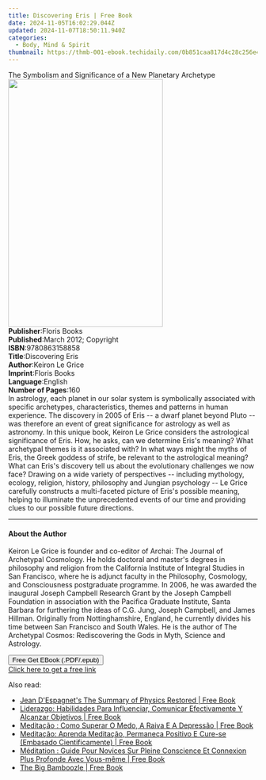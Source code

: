 ```yaml
---
title: Discovering Eris | Free Book
date: 2024-11-05T16:02:29.044Z
updated: 2024-11-07T18:50:11.940Z
categories:
  - Body, Mind & Spirit
thumbnail: https://thmb-001-ebook.techidaily.com/0b851caa817d4c28c256e4416477670b964fff0d31173f3be3d62077cc87225d.jpg
---
```

<main id="book-container">
  <div class="flex flex-col">
    <div class="book-brief flex-1 py-6 px-4 sm:p-6 md:py-10 md:px-8">
      <!-- brief-->
      <div class="book-brief-main">
        The Symbolism and Significance of a New Planetary Archetype
      </div>
    </div>
    <div
      class="book-meta-info flex-1 grid gap-4 col-start-1 col-end-3 row-start-1 sm:mb-6 sm:grid-cols-4 lg:gap-6 lg:col-start-2 lg:row-end-6 lg:row-span-6 lg:mb-0"
    >
      <div
        class="book-meta-info-left place-content-center mt-4 p-4 text-sm leading-6 col-start-2 col-span-2 dark:text-slate-400"
      >
        <img
          class="w-full h-500 object-cover rounded-lg sm:h-255 sm:col-span-2 lg:col-span-full"
          src="https://img-001-ebook.techidaily.com/dc1674c32bd8a74b3ec405ec764c571df27ad695b7243958a47555a100022f99.jpg"
          alt=""
          width="312"
          height="500"
        />
      </div>
      <div
        class="book-meta-info-right mt-2 col-start-1 row-start-2 col-span-3 self-center"
      >
        <!-- meta data  -->
        <div class="flex flex-col px-4 md:px-8">
          <div class="flex-1">
            <strong>Publisher</strong>:<span class="px-2">Floris Books</span>
          </div>
          <div class="flex-1">
            <strong>Published</strong>:<span class="px-2"
              >March 2012; Copyright</span
            >
          </div>
          <div class="flex-1">
            <strong>ISBN</strong>:<span class="px-2">9780863158858</span>
          </div>
          <div class="flex-1">
            <strong>Title</strong>:<span class="px-2">Discovering Eris</span>
          </div>
          <div class="flex-1">
            <strong>Author</strong>:<span class="px-2">Keiron Le Grice</span>
          </div>
          <div class="flex-1">
            <strong>Imprint</strong>:<span class="px-2">Floris Books</span>
          </div>
          <div class="flex-1">
            <strong>Language</strong>:<span class="px-2">English</span>
          </div>
          <div class="flex-1">
            <strong>Number of Pages</strong>:<span class="px-2">160</span>
          </div>
        </div>
      </div>
    </div>
    <div class="book-description flex-1 py-6 px-4 sm:p-6 md:py-10 md:px-8">
      <div class="book-description-main">
        <div accordion-content="" id="description">
          In astrology, each planet in our solar system is symbolically
          associated with specific archetypes, characteristics, themes and
          patterns in human experience. The discovery in 2005 of Eris -- a dwarf
          planet beyond Pluto -- was therefore an event of great significance
          for astrology as well as astronomy. In this unique book, Keiron Le
          Grice considers the astrological significance of Eris. How, he asks,
          can we determine Eris's meaning? What archetypal themes is it
          associated with? In what ways might the myths of Eris, the Greek
          goddess of strife, be relevant to the astrological meaning? What can
          Eris's discovery tell us about the evolutionary challenges we now
          face? Drawing on a wide variety of perspectives -- including
          mythology, ecology, religion, history, philosophy and Jungian
          psychology -- Le Grice carefully constructs a multi-faceted picture of
          Eris's possible meaning, helping to illuminate the unprecedented
          events of our time and providing clues to our possible future
          directions.
        </div>
      </div>
    </div>
    <div class="book-excerpts flex-1 py-6 px-4 sm:p-6 md:py-10 md:px-8">
      <!-- excerpts-->
      <div class="book-excerpts-main">
        <hr />
        <h4 class="placeholder placeholder-heading">
          <span>About the Author</span>
        </h4>
        <p>
          Keiron Le Grice is founder and co-editor of Archai: The Journal of
          Archetypal Cosmology. He holds doctoral and master's degrees in
          philosophy and religion from the California Institute of Integral
          Studies in San Francisco, where he is adjunct faculty in the
          Philosophy, Cosmology, and Consciousness postgraduate programme. In
          2006, he was awarded the inaugural Joseph Campbell Research Grant by
          the Joseph Campbell Foundation in association with the Pacifica
          Graduate Institute, Santa Barbara for furthering the ideas of C.G.
          Jung, Joseph Campbell, and James Hillman. Originally from
          Nottinghamshire, England, he currently divides his time between San
          Francisco and South Wales. He is the author of The Archetypal Cosmos:
          Rediscovering the Gods in Myth, Science and Astrology.
        </p>
      </div>
    </div>
    <div
      class="book-about-author flex-1 py-6 px-4 sm:p-6 md:py-10 md:px-8"
    ></div>
    <div class="book-free-get flex-1 py-6 px-4 sm:p-6 md:py-10 md:px-8">
      <button
        id="btn-free-get"
        class="bg-blue-500 hover:bg-blue-700 text-white font-bold py-2 px-4 rounded"
      >
        Free Get EBook (.PDF/.epub)
      </button>
      <div id="countdown-display" class="px-2 text-lg mt-2"></div>
      <a
        id="free-link"
        class="hidden bg-blue-500 hover:bg-blue-700 text-white font-bold py-2 px-4 rounded"
        href="https://www.ebooks.com/en-us/book/96410141/discovering-eris/keiron-le-grice/"
        target="_blank"
        >Click here to get a free link</a
      >
    </div>
    <script>
      let countdownTime = 0;
      let countdownInterval = null;
      document
        .getElementById('btn-free-get')
        .addEventListener('click', startCountdown);
      function startCountdown() {
        countdownTime = new Date().getTime() + 60000 * 3;
        countdownInterval = setInterval(updateCountdown, 1000);
        document.getElementById('btn-free-get').disabled = true;
        document
          .getElementById('btn-free-get')
          .classList.add('bg-gray-500', 'cursor-not-allowed');
      }
      function updateCountdown() {
        let currentTime = new Date().getTime();
        let timeLeft = countdownTime - currentTime;
        let secondsLeft = Math.floor(timeLeft / 1000);
        document.getElementById('countdown-display').innerHTML =
          `Remaining time: ${secondsLeft} seconds.`;
        if (secondsLeft <= 0) {
          clearInterval(countdownInterval);
          document.getElementById('btn-free-get').classList.add('hidden');
          document.getElementById('free-link').classList.remove('hidden');
          document.getElementById('countdown-display').innerHTML = '';
        }
      }
    </script>
  </div>
</main>

<ins class="adsbygoogle"
      style="display:block"
      data-ad-client="ca-pub-7571918770474297"
      data-ad-slot="8358498916"
      data-ad-format="auto"
      data-full-width-responsive="true"></ins>
    

<span class="atpl-alsoreadstyle">Also read:</span>
<div><ul>
<li><a href="https://novels-ebooks.techidaily.com/209637320-9780429577666-jean-despagnets-the-summary-of-physics-restored/"><u>Jean D'Espagnet's The Summary of Physics Restored | Free Book</u></a></li>
<li><a href="https://novels-ebooks.techidaily.com/209636704-9781547571970-liderazgo-habilidades-para-influenciar-comunicar-efectivamente-y-alcanzar-objetivos/"><u>Liderazgo: Habilidades Para Influenciar, Comunicar Efectivamente Y Alcanzar Objetivos | Free Book</u></a></li>
<li><a href="https://novels-ebooks.techidaily.com/209636710-9781547573158-meditacao-como-superar-o-medo-a-raiva-e-a-depressao/"><u>Meditação : Como Superar O Medo, A Raiva E A Depressão | Free Book</u></a></li>
<li><a href="https://novels-ebooks.techidaily.com/209636718-9781547573882-meditacao-aprenda-meditacao-permaneca-positivo-e-cure-se-embasado-cientificamente/"><u>Meditação: Aprenda Meditação, Permaneça Positivo E Cure-se (Embasado Cientificamente) | Free Book</u></a></li>
<li><a href="https://novels-ebooks.techidaily.com/209636712-9781547573608-meditation-guide-pour-novices-sur-pleine-conscience-et-connexion-plus-profonde-avec-vous-meme/"><u>Méditation : Guide Pour Novices Sur Pleine Conscience Et Connexion Plus Profonde Avec Vous-même | Free Book</u></a></li>
<li><a href="https://novels-ebooks.techidaily.com/209638202-9781733707008-the-big-bamboozle/"><u>The Big Bamboozle | Free Book</u></a></li>
</ul></div>

